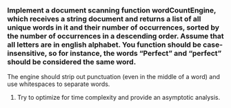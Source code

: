 ### Implement a document scanning function wordCountEngine, which receives a string document and returns a list of all unique words in it and their number of occurrences, sorted by the number of occurrences in a descending order. Assume that all letters are in english alphabet. You function should be case-insensitive, so for instance, the words “Perfect” and “perfect” should be considered the same word.

The engine should strip out punctuation (even in the middle of a word) and use whitespaces to separate words.

1. Try to optimize for time complexity and provide an asymptotic analysis.